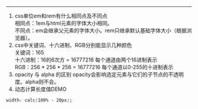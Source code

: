 
---
1. css单位em和rem有什么相同点及不同点  
相同点：1em与html元素的字体大小相同。  
不同点：em会继承父元素的字体大小。rem只继承默认基础字体大小（根据浏览器）。
2. css中关键词、十六进制、RGB分别能显示几种颜色  
关键词：165  
十六进制：16的6次方 = 16777216 每个通道由两个16进制表示  
RGB：256 * 256 * 256 = 16777216 每个通道以0-255的十进制表示
3. opacity 与 alpha 的区别
opacity会影响选定元素与它们的子节点的不透明度。alpha则不会。
4. 动态计算长度值DEMO
```css
width: calc(100% - 20px);
```

